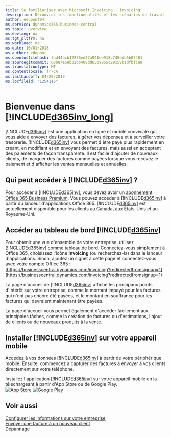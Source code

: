 ```yaml
---
title: Se familiariser avec Microsoft Invoicing | Invoicing
description: Découvrez les fonctionnalités et les scénarios de travail dans Invoicing, une solution de gestion d'entreprise pour les petites entreprises.
author: edupont04
ms.service: dynamics365-business-central
ms.topic: overview
ms.devlang: na
ms.tgt_pltfrm: na
ms.workload: na
ms.date: 10/01/2018
ms.author: edupont
ms.openlocfilehash: fad44ecb12276ed27a941ee918c748edb5b07481
ms.sourcegitcommit: 60b87e5eb32bb408dd65b9855c29159b1dfbfca8
ms.translationtype: HT
ms.contentlocale: fr-CA
ms.lasthandoff: 04/29/2019
ms.locfileid: "1254116"
---
```

# <a name="welcome-to-included365invlongincludesd365invlongmd"></a>Bienvenue dans [!INCLUDE[d365inv_long](includes/d365inv_long.md)]

[!INCLUDE[d365inv](includes/d365inv.md)] est une application en ligne et mobile conviviale qui vous aide à envoyer des factures, à gérer vos dépenses et à surveiller votre trésorerie. [!INCLUDE[d365inv](includes/d365inv.md)] vous permet d'être payé plus rapidement en créant, en modifiant et en envoyant des factures, mais aussi en acceptant des paiements de façon transparente. Il est facile d'ajouter de nouveaux clients, de marquer des factures comme payées lorsque vous recevez le paiement et d'afficher les ventes mensuelles et annuelles.

## <a name="who-can-access-included365invincludesd365invmd"></a>Qui peut accéder à [!INCLUDE[d365inv](includes/d365inv.md)] ?
Pour accéder à [!INCLUDE[d365inv](includes/d365inv.md)], vous devez avoir un [abonnement Office 365 Business Premium](https://products.office.com/en-us/business/office-365-business-premium). Vous pouvez accéder à [!INCLUDE[d365inv](includes/d365inv.md)] à partir du lanceur d'applications Office 365. [!INCLUDE[d365inv](includes/d365inv.md)] est actuellement disponible pour les clients au Canada, aux États-Unis et au Royaume-Uni.

## <a name="get-to-the-included365invincludesd365invmd-dashboard"></a>Accéder au tableau de bord [!INCLUDE[d365inv](includes/d365inv.md)]
Pour obtenir une vue d'ensemble de votre entreprise, utilisez [!INCLUDE[d365inv](includes/d365inv.md)] comme tableau de bord. Connectez-vous simplement à Office 365, choisissez l'icône **Invoicing** (ou recherchez-la) dans le lanceur d'applications. Sinon, ajoutez un signet à cette page et connectez-vous avec votre compte Office 365 : [https://businesscentral.dynamics.com/invoicing?redirectedfromsignup=1](https://businesscentral.dynamics.com/invoicing?redirectedfromsignup=1)  

La page d'accueil de [!INCLUDE[d365inv](includes/d365inv.md)] affiche les principaux points d'intérêt sur votre entreprise, comme le montant impayé pour les factures qui n'ont pas encore été payées, et le montant en souffrance pour les factures qui devraient maintenant être payées.  

La page d'accueil vous permet également d'accéder facilement aux principales tâches, comme la création de factures ou d'estimations, l'ajout de clients ou de nouveaux produits à la vente.  

## <a name="get-included365invincludesd365invmd-on-your-mobile-device"></a>Installer [!INCLUDE[d365inv](includes/d365inv.md)] sur votre appareil mobile
Accédez à vos données [!INCLUDE[d365inv](includes/d365inv.md)] à partir de votre périphérique mobile. Ensuite, commencez à capturer des factures à envoyer à vos clients directement sur votre téléphone.

Installez l'application [!INCLUDE[d365inv](includes/d365inv.md)] sur votre appareil mobile en la téléchargeant à partir d'App Store ou de Google Play.  
[![App Store](./media/install-mobile-app/appstore.png)](https://go.microsoft.com/fwlink/?linkid=856735) [![Google Play](./media/install-mobile-app/googleplay.png)](https://go.microsoft.com/fwlink/?linkid=856736)  

## <a name="see-also"></a>Voir aussi
[Configurer les informations sur votre entreprise](set-up-business-profile.md)  
[Envoyer une facture à un nouveau client](send-invoice.md)  
[Dépannage](about-troubleshooting.md)  
